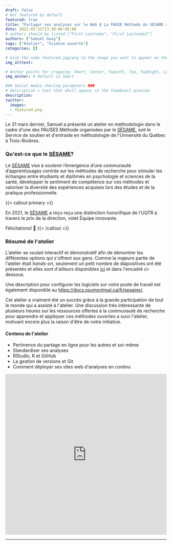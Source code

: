 ```yaml
---
draft: false
# Not featured by default
featured: true
title: "Partager ses analyses sur le Web @ La PAUSE Méthode du SÉSAME à l'UQTR"
date: 2021-03-31T13:30:00-05:00
# authors should be listed ["First Lastname", "First Lastname2"]
authors: ["Samuel Guay"]
tags: ["Atelier", "Science ouverte"]
categories: []

# Give the name featured.jpg/png to the image you want to appear on the homepage and blog section.
img_alttext:

# Anchor points for cropping: Smart, Center, TopLeft, Top, TopRight, Left, Right, BottomLeft, Bottom, BottomRight.
img_anchor: # default is Smart

### Social media sharing parameters ###
# description = text that whill appear in the thumbnail preview
description:
twitter:
  images:
  - featured.png
---
```


Le 31 mars dernier, Samuel a présenté un atelier en méthodologie dans le cadre d'une des PAUSES Méthode organisées par le [SÉSAME](https://www.facebook.com/sesame.uqtr/), soit le Service de soutien et d'entraide en méthodologie de l'Université du Québec à Trois-Rivières.

###  Qu'est-ce que le [SÉSAME](https://www.facebook.com/sesame.uqtr/)?

Le [SÉSAME](https://www.facebook.com/sesame.uqtr/) vise à soutenir l’émergence d’une communauté d’apprentissages centrée sur les méthodes de recherche pour stimuler les échanges entre étudiants et diplômés en psychologie et sciences de la santé, développer le sentiment de compétence sur ces méthodes et valoriser la diversité des expériences acquises lors des études et de la pratique professionnelle.

{{< callout primary >}}

En 2021, le [SÉSAME](https://www.facebook.com/sesame.uqtr/) a reçu reçu une distinction honorifique de l’UQTR à travers le prix de la direction, volet Équipe innovante.

Félicitations! :tada:
{{< /callout >}}

### Résumé de l'atelier

L'atelier se voulait interactif et démonstratif afin de démontrer les différentes options qui s'offrent aux gens. Comme la majeure partie de l'atelier était *hands-on*, seulement un petit nombre de diapositives ont été présentés et elles sont d'ailleurs disponibles [ici](https://samuelguay.ca/atelier-sesame_presentation) et dans l'encadré ci-dessous.

Une description pour configurer les logiciels sur votre poste de travail est également disponible au https://docs.osumontreal.ca/fr/sesame/.

Cet atelier a vraiment été un succès grâce à la grande participation de tout le monde qui a assisté à l'atelier. Une discussion très intéressante de plusieurs heures sur les ressources offertes à la communauté de recherche pour apprendre et appliquer ces méthodes _ouvertes_ a suivi l'atelier, motivant encore plus la raison d'être de notre initiative.

#### Contenu de l'atelier

* Pertinence du partage en ligne pour les autres et soi-même
* Standardiser ses analyses
* RStudio, R et GitHub
* La gestion de versions et Git
* Comment déployer ses sites web d'analyses en continu

<iframe src="https://samuelguay.ca/atelier-sesame_presentation" frameborder="0" width="100%" height="500" allowfullscreen="true" mozallowfullscreen="true" webkitallowfullscreen="true"></iframe>

---
